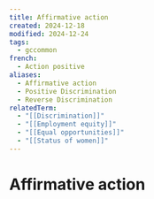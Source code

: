 ```yaml
---
title: Affirmative action
created: 2024-12-18
modified: 2024-12-24
tags:
  - gccommon
french:
  - Action positive
aliases:
  - Affirmative action
  - Positive Discrimination
  - Reverse Discrimination
relatedTerm:
  - "[[Discrimination]]"
  - "[[Employment equity]]"
  - "[[Equal opportunities]]"
  - "[[Status of women]]"
---
```

# Affirmative action
